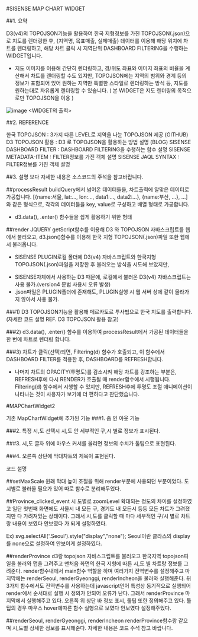 #SISENSE MAP CHART WIDGET


##1.	요약

 D3(v4)의 TOPOJSON기능을 활용하여 한국 지형정보를 가진 TOPOJSON(.json)으로 지도를 렌더링한 후, {지역명, 목표매출, 실제매출} 데이터를 이용해 해당 위치에 차트를 렌더링하고, 해당 차트 클릭 시 지역단위 DASHBOARD FILTERING을 수행하는 WIDGET입니다.

*	지도 이미지를 이용해 간단히 렌더링하고, 경/위도 좌표와 이미지 좌표의 비율을 계산해서 차트를 렌더링할 수도 있지만, TOPOJSON에는 지역의 범위와 경계 등의 정보가 포함되어 있어 원하는 지역만 특별한 스타일로 렌더링하는 방식 등, 지도를 원하는대로 자유롭게 렌더링할 수 있습니다.
( 본 WIDGET은 지도 렌더링의 목적으로만 TOPOJSON을 이용 )

 ![image](https://user-images.githubusercontent.com/80762743/137685094-48a5cd4f-32ca-42d5-a8c6-34e129bc3629.png)
<WIDGET의 출력>

##2.	REFERENCE

한국 TOPOJSON : 3가지 다른 LEVEL로 지역을 나눈 TOPOJSON 제공 (GITHUB)
D3 TOPOJSON 활용 : D3 로 TOPOJSON을 활용하는 방법 설명 (BLOG)
SISENSE DASHBOARD FILTER : DASHBOARD FILTERING을 수행하는 함수 설명
SISENSE METADATA-ITEM : FILTER정보를 가진 객체 설명
SISENSE JAQL SYNTAX : FILTER정보를 가진 객체 설명

##3.	설명
보다 자세한 내용은 소스코드의 주석을 참고바랍니다.

##processResult
buildQuery에서 넘어온 데이터들을, 차트출력에 알맞은 데이터로 가공합니다.
[{name:서울, lat:…, lon:…, data1:…, data2:…}, {name:부산, …}, …]
와 같은 형식으로, 각각의 데이터들을 key, value로 구성하고 배열 형태로 가공합니다.
*	d3.data(), .enter() 함수들을 쉽게 활용하기 위한 형태

##render
JQUERY getScript함수를 이용해 D3 와 TOPOJSON 자바스크립트를 웹에서 불러오고, d3.json()함수를 이용해 한국 지형 TOPOJSON(.json)파일 또한 웹에서 불러옵니다.
*	SISENSE PLUGIN로컬 폴더에 D3(v4) 자바스크립트와 한국지형 TOPOJSON(.json)파일을 저장한 후 불러오는 방식을 시도해 보았지만,
-	SISENSE자체에서 사용하는 D3 때문에, 로컬에서 불러온 D3(v4) 자바스크립트는 사용 불가.(version4 문법 사용시 오류 발생)
-	.json파일은 PLUGIN폴더에 존재해도, PLUGIN실행 시 웹 서버 상에 같이 올라가지 않아서 사용 불가.

###1)	D3 TOPOJSON기능을 활용해 메르카토르 투사법으로 한국 지도를 출력합니다.
(자세한 코드 설명 REF. D3 TOPOJSON 활용 참고)

###2)	d3.data(), .enter() 함수를 이용하여 processResult에서 가공된 데이터들을 한 번에 차트로 렌더링 합니다.

###3)	차트가 클릭(선택)되면, Filtering(d) 함수가 호출되고, 이 함수에서 DASHBOARD FILTER를 적용한 후, DASHBOARD를 REFRESH합니다.
*	나머지 차트의 OPACITY(투명도)를 감소시켜 해당 차트를 강조하는 부분은, REFRESH후에 다시 RENDER가 호출될 때 render함수에서 시행됩니다.
Filtering(d) 함수에서 시행할 수 있지만, REFRESH후에 투명도 조절 애니메이션이 나타나는 것이 사용자가 보기에 더 편하다고 판단했습니다.


#MAPChartWidget2

기존 MapChartWidget에 추가된 기능
###1.	줌 인 아웃 기능
 
 
###2.	특정 시,도 선택시 시,도 안 세부적인 구,시 별로 정보가 표시된다.
 
 
###3.	시,도 글자 위에 마우스 커서를 올리면 정보의 수치가 툴팁으로 표현된다.
 
 
###4.	오른쪽 상단에 막대차트의 제목이 표현된다.
 
 

코드 설명

  
##setMaxScale
   원래 막대 높이 조절을 위해 render부분에 사용되던 부분이었다. 도시별로 불러올 필요가 있어 따로 함수로 분리해두었다.
   
##Province_clicked_event
   시 도별로 zoomLevel 확대되는 정도의 차이를 설정하였고 일단 첫번째 화면에도 서울시 내 모든 구, 경기도 내 모든시 등등 모든 차트가 그려졌지만 다 가려져있는 상태이다. 그래서 시,도를 클릭할 때 마다 세부적인 구/시 별로 차트랑 내용이 보였다 안보였다 가 되게 설정하였다. 

Ex) svg.selectAll('.Seoul').style("display","none");
Seoul이란 클라스의 display를 none으로 설정하여 안보이게 설정하였다.

##renderProvince
   d3랑 topojson 자바스크립트를 불러오고 한국지역 topojson파일을 불러와 맵을 그려주고 맨처음 화면의 한국 지형에 따른 시,도 별 차트랑 정보를 그려준다. render함수내에서 main함수 역할을 하며 여러가지 전역변수를 설정해주고 마지막에는 renderSeoul, renderGyeonggi, renderIncheon을 불러와 실행해준다. 뒤 3가지 함수에서도 전역변수를 사용하는데 javascript언어 특성상 동기적으로 실행되어 render에서 순서대로 실행 시 정의가 안되어 오류가 난다. 그래서 renderProvince 마지막에서 실행해주고 있다. 오른쪽 위 상단 바 정보 표시, 툴팁 또한 정의해주고 있다. 툴팁의 경우 마우스 hover에따른 함수 실행으로 보였다 안보였다 설정해주었다.

##renderSeoul, renderGyeonggi, renderIncheon
   renderProvince함수랑 같으며 시,도별 상세한 정보를 표시해준다. 자세한 내용은 코드 주석 참고 바랍니다.

